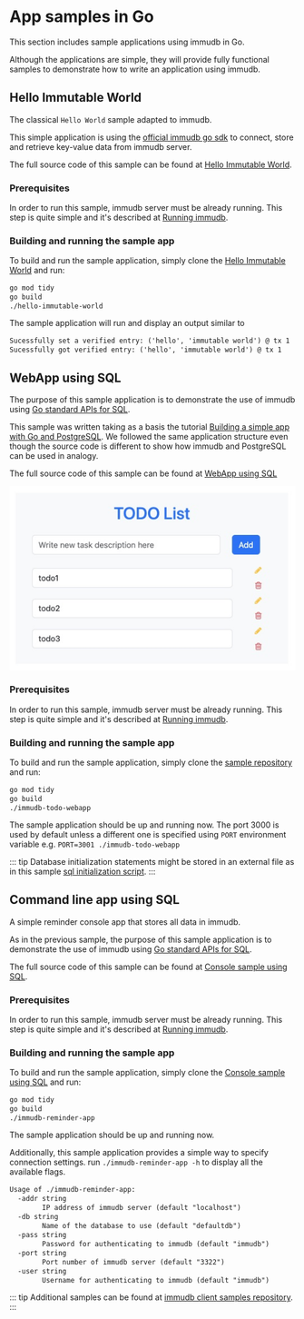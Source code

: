 
# App samples in Go

<WrappedSection>

This section includes sample applications using immudb in Go.

Although the applications are simple, they will provide fully functional samples to demonstrate how to write an application using immudb.

</WrappedSection>

<WrappedSection>

## Hello Immutable World

The classical `Hello World` sample adapted to immudb.

This simple application is using the [official immudb go sdk](github.com/codenotary/immudb/pkg/client) to connect, store and retrieve key-value data from immudb server. 

The full source code of this sample can be found at [Hello Immutable World](https://github.com/codenotary/immudb-client-examples/tree/master/go/hello-immutable-world).

### Prerequisites

In order to run this sample, immudb server must be already running. This step is quite simple and it's described at [Running immudb](https://docs.immudb.io/master/running/download.html).

### Building and running the sample app

To build and run the sample application, simply clone the [Hello Immutable World](https://github.com/codenotary/immudb-client-examples/tree/master/go/hello-immutable-world) and run:

```
go mod tidy
go build
./hello-immutable-world
```

The sample application will run and display an output similar to

```
Sucessfully set a verified entry: ('hello', 'immutable world') @ tx 1
Sucessfully got verified entry: ('hello', 'immutable world') @ tx 1
```

</WrappedSection>

<WrappedSection>

## WebApp using SQL

The purpose of this sample application is to demonstrate the use of immudb using [Go standard APIs for SQL](https://pkg.go.dev/database/sql).

This sample was written taking as a basis the tutorial [Building a simple app with Go and PostgreSQL](https://blog.logrocket.com/building-simple-app-go-postgresql/). We followed the same application structure even though the source code is different to show how immudb and PostgreSQL can be used in analogy.

The full source code of this sample can be found at [WebApp using SQL](https://github.com/codenotary/immudb-client-examples/tree/master/go/todos-sample-stdlib)

<WrappedSection>
<img align="center" src="/samples/go_webapp_sql.jpg" />
</WrappedSection>

### Prerequisites

In order to run this sample, immudb server must be already running. This step is quite simple and it's described at [Running immudb](https://docs.immudb.io/master/running/download.html).

### Building and running the sample app

To build and run the sample application, simply clone the [sample repository](https://github.com/codenotary/immudb-client-examples/tree/master/go/todos-sample-stdlib) and run:

```
go mod tidy
go build
./immudb-todo-webapp
```

The sample application should be up and running now. The port 3000 is used by default unless a different one is specified using `PORT` environment variable e.g. `PORT=3001 ./immudb-todo-webapp`

::: tip
Database initialization statements might be stored in an external file as in this sample [sql initialization script](https://github.com/codenotary/immudb-client-examples/tree/master/go/stdlib-init-script).
:::

</WrappedSection>

<WrappedSection>

## Command line app using SQL

A simple reminder console app that stores all data in immudb.

As in the previous sample, the purpose of this sample application is to demonstrate the use of immudb using [Go standard APIs for SQL](https://pkg.go.dev/database/sql).

The full source code of this sample can be found at [Console sample using SQL](https://github.com/codenotary/immudb-client-examples/tree/master/go/immudb-reminder-app).

### Prerequisites

In order to run this sample, immudb server must be already running. This step is quite simple and it's described at [Running immudb](https://docs.immudb.io/master/running/download.html).

### Building and running the sample app

To build and run the sample application, simply clone the [Console sample using SQL](https://github.com/codenotary/immudb-client-examples/tree/master/go/immudb-reminder-app) and run:

```
go mod tidy
go build
./immudb-reminder-app
```

The sample application should be up and running now.

Additionally, this sample application provides a simple way to specify connection settings. run `./immudb-reminder-app -h` to display all the available flags.

```
Usage of ./immudb-reminder-app:
  -addr string
        IP address of immudb server (default "localhost")
  -db string
        Name of the database to use (default "defaultdb")
  -pass string
        Password for authenticating to immudb (default "immudb")
  -port string
        Port number of immudb server (default "3322")
  -user string
        Username for authenticating to immudb (default "immudb")
```

</WrappedSection>


::: tip
Additional samples can be found at [immudb client samples repository](https://github.com/codenotary/immudb-client-examples/tree/master/go).
:::

